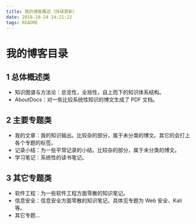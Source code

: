 ```yaml
---
title: 我的博客概述（持续更新）
date: 2018-10-24 14:21:22
tags: README
---
```

# 我的博客目录
## 1 总体概述类
- 知识图谱与方法论：总览性，全局性，自上而下的知识体系结构。
- AboutDocs：对一些比较系统性知识的博文生成了 PDF 文档。

## 2 主要专题类
- 我的文章：我的知识输出。比较杂的部分，属于未分类的博文。其它的会打上各个专题的标签。
- 记录小结：为一些平常记录的小结。比较杂的部分，属于未分类的博文。
- 学习笔记：系统性的读书笔记。

## 3 其它专题类
- 软件工程：为一些软件工程方面零散的知识笔记。
- 信息安全：信息安全方面零散的知识笔记。具体见专题为 Web 安全、Kali 等。
- 其它专题...